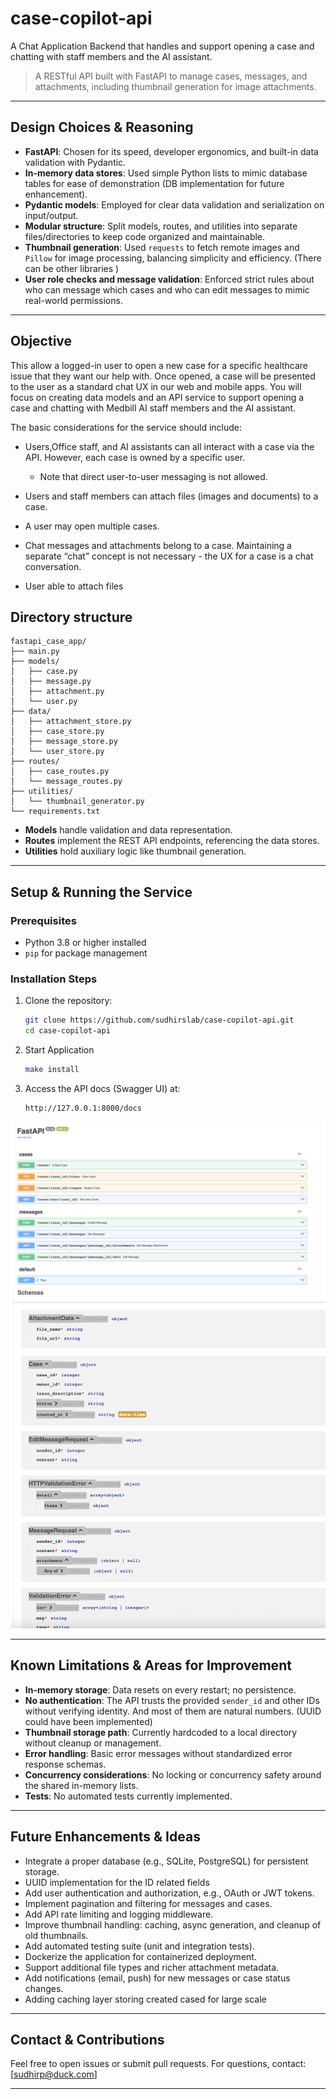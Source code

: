 # case-copilot-api
A Chat Application Backend that handles and support opening a case and chatting with staff members and the AI assistant.

> A RESTful API built with FastAPI to manage cases, messages, and attachments, including thumbnail generation for image attachments.

---

## Design Choices & Reasoning

- **FastAPI**: Chosen for its speed, developer ergonomics, and built-in data validation with Pydantic.
- **In-memory data stores**: Used simple Python lists to mimic database tables for ease of demonstration (DB implementation for future enhancement).
- **Pydantic models**: Employed for clear data validation and serialization on input/output.
- **Modular structure**: Split models, routes, and utilities into separate files/directories to keep code organized and maintainable.
- **Thumbnail generation**: Used `requests` to fetch remote images and `Pillow` for image processing, balancing simplicity and efficiency. (There can be other libraries )
- **User role checks and message validation**: Enforced strict rules about who can message which cases and who can edit messages to mimic real-world permissions.

---


## Objective

This allow a logged-in user to open a new case for a specific healthcare issue that they want our help with. Once opened, a case will be presented to the user as a standard chat UX in our web and mobile apps. You will focus on creating data models and an API service to support opening a case and chatting with Medbill AI staff members and the AI assistant.

The basic considerations for the service should include:

- Users,Office staff, and AI assistants can all interact with a case via the API. However, each case is owned by a specific user.
    - Note that direct user-to-user messaging is not allowed.
- Users and staff members can attach files (images and documents) to a case.

- A user may open multiple cases.
- Chat messages and attachments belong to a case. Maintaining a separate “chat” concept is not necessary - the UX for a case is a chat conversation.
- User able to attach files


## Directory structure
```
fastapi_case_app/
├── main.py
├── models/
│   ├── case.py
│   ├── message.py
│   ├── attachment.py
│   └── user.py
├── data/
│   ├── attachment_store.py
│   ├── case_store.py
│   ├── message_store.py
│   └── user_store.py
├── routes/
│   ├── case_routes.py
│   └── message_routes.py
├── utilities/
│   └── thumbnail_generator.py
└── requirements.txt

```


- **Models** handle validation and data representation.
- **Routes** implement the REST API endpoints, referencing the data stores.
- **Utilities** hold auxiliary logic like thumbnail generation.

---

## Setup & Running the Service

### Prerequisites

- Python 3.8 or higher installed
- `pip` for package management

### Installation Steps

1. Clone the repository:

    ```bash
    git clone https://github.com/sudhirslab/case-copilot-api.git
    cd case-copilot-api
    ```

2. Start Application
    ```bash
    make install
    ```

5. Access the API docs (Swagger UI) at:

    ```
    http://127.0.0.1:8000/docs
    ```

![Api Routes](./public/images/api-docs-routes.png)
![Api Schema](./public/images/api-docs-schema.png)

---

## Known Limitations & Areas for Improvement

- **In-memory storage**: Data resets on every restart; no persistence.
- **No authentication**: The API trusts the provided `sender_id` and other IDs without verifying identity. And most of them are natural numbers. (UUID could have been implemented)
- **Thumbnail storage path**: Currently hardcoded to a local directory without cleanup or management.
- **Error handling**: Basic error messages without standardized error response schemas.
- **Concurrency considerations**: No locking or concurrency safety around the shared in-memory lists.
- **Tests**: No automated tests currently implemented.

---

## Future Enhancements & Ideas

- Integrate a proper database (e.g., SQLite, PostgreSQL) for persistent storage.
- UUID implementation for the ID related fields
- Add user authentication and authorization, e.g., OAuth or JWT tokens.
- Implement pagination and filtering for messages and cases.
- Add API rate limiting and logging middleware.
- Improve thumbnail handling: caching, async generation, and cleanup of old thumbnails.
- Add automated testing suite (unit and integration tests).
- Dockerize the application for containerized deployment.
- Support additional file types and richer attachment metadata.
- Add notifications (email, push) for new messages or case status changes.
- Adding caching layer storing created cased for large scale

---

## Contact & Contributions

Feel free to open issues or submit pull requests. 
For questions, contact: [sudhirp@duck.com]

---


